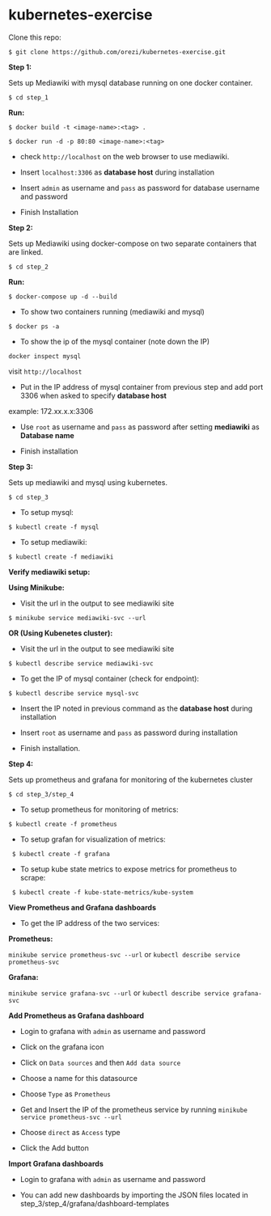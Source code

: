 # kubernetes-exercise

Clone this repo:

```$ git clone https://github.com/orezi/kubernetes-exercise.git```

**Step 1:**

Sets up Mediawiki with mysql database running on one docker container.

```$ cd step_1```

**Run:**

```$ docker build -t <image-name>:<tag> .```

```$ docker run -d -p 80:80 <image-name>:<tag>```

- check ```http://localhost``` on the web browser to use mediawiki.

- Insert ```localhost:3306``` as **database host** during installation

- Insert `admin` as username and `pass` as password for database username and password

- Finish Installation

**Step 2:**

Sets up Mediawiki using docker-compose on two separate containers that are linked.

```$ cd step_2```

**Run:**

```$ docker-compose up -d --build```

- To show two containers running (mediawiki and mysql)

```$ docker ps -a```  

- To show the ip of the mysql container (note down the IP)

```docker inspect mysql```

visit ```http://localhost``` 

- Put in the IP address of mysql container from previous step and add port 3306 when asked to specify **database host**

example: 172.xx.x.x:3306

- Use `root` as username and `pass` as password after setting **mediawiki** as **Database name**

- Finish installation


**Step 3:**

Sets up mediawiki and mysql using kubernetes.

```$ cd step_3```

- To setup mysql:

```$ kubectl create -f mysql```

- To setup mediawiki:

```$ kubectl create -f mediawiki```

**Verify mediawiki setup:**

**Using Minikube:**

- Visit the url in the output to see mediawiki site

```$ minikube service mediawiki-svc --url```

**OR (Using Kubenetes cluster):** 

- Visit the url in the output to see mediawiki site

```$ kubectl describe service mediawiki-svc```

- To get the IP of mysql container (check for endpoint):

```$ kubectl describe service mysql-svc``` 

- Insert the IP noted in previous command as the **database host** during installation

- Insert ```root``` as username and ```pass``` as password during installation

- Finish installation.

**Step 4:**

Sets up prometheus and grafana for monitoring of the kubernetes cluster

```$ cd step_3/step_4```

- To setup prometheus for monitoring of metrics:

```$ kubectl create -f prometheus```

- To setup grafan for visualization of metrics:

``` $ kubectl create -f grafana```

- To setup kube state metrics to expose metrics for prometheus to scrape:

``` $ kubectl create -f kube-state-metrics/kube-system```


**View Prometheus and Grafana dashboards**

- To get the IP address of the two services:

**Prometheus:**

```minikube service prometheus-svc --url``` or ```kubectl describe service prometheus-svc```

**Grafana:**

```minikube service grafana-svc --url``` or ```kubectl describe service grafana-svc```

**Add Prometheus as Grafana dashboard**

- Login to grafana with ```admin``` as username and password

- Click on the grafana icon

- Click on ```Data sources``` and then ```Add data source```

- Choose a name for this datasource

- Choose `Type` as `Prometheus`

- Get and Insert the IP of the prometheus service by running ```minikube service prometheus-svc --url```

- Choose ```direct``` as ```Access``` type

- Click the Add button


**Import Grafana dashboards**

- Login to grafana with ```admin``` as username and password

- You can add new dashboards by importing the JSON files located in step_3/step_4/grafana/dashboard-templates
